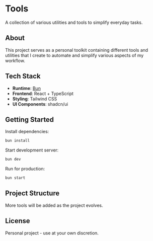 # Tools

A collection of various utilities and tools to simplify everyday tasks.

## About

This project serves as a personal toolkit containing different tools and utilities that I create to automate and simplify various aspects of my workflow.

## Tech Stack

- **Runtime**: [Bun](https://bun.com)
- **Frontend**: React + TypeScript
- **Styling**: Tailwind CSS
- **UI Components**: shadcn/ui

## Getting Started

Install dependencies:

```bash
bun install
```

Start development server:

```bash
bun dev
```

Run for production:

```bash
bun start
```

## Project Structure

More tools will be added as the project evolves.

## License

Personal project - use at your own discretion.
